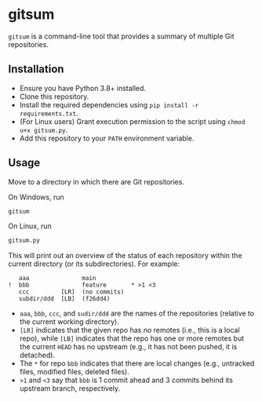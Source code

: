 # gitsum
`gitsum` is a command-line tool that provides a summary of multiple Git repositories.

## Installation
- Ensure you have Python 3.8+ installed.
- Clone this repository.
- Install the required dependencies using `pip install -r requirements.txt`.
- (For Linux users) Grant execution permission to the script using `chmod u+x gitsum.py`.
- Add this repository to your `PATH` environment variable.

## Usage
Move to a directory in which there are Git repositories.

On Windows, run
```bat
gitsum
```

On Linux, run
```sh
gitsum.py
```

This will print out an overview of the status of each repository within the current directory (or its subdirectories). For example:
```
   aaa               main
!  bbb               feature       * >1 <3
   ccc         [LR]  (no commits)
   subdir/ddd  [LB]  (f26dd4)
```

- `aaa`, `bbb`, `ccc`, and `sudir/ddd` are the names of the repositories (relative to the current working directory).
- `[LR]` indicates that the given repo has _no_ remotes (i.e., this is a local repo), while `[LB]` indicates that the repo has one or more remotes but the current `HEAD` has no upstream (e.g., it has not been pushed, it is detached).
- The `*` for repo `bbb` indicates that there are local changes (e.g., untracked files, modified files, deleted files).
- `>1` and `<3` say that `bbb` is 1 commit ahead and 3 commits behind its upstream branch, respectively.
